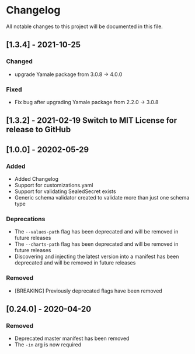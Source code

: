 # Changelog
All notable changes to this project will be documented in this file.

## [1.3.4] - 2021-10-25 
### Changed
- upgrade Yamale package from 3.0.8 -> 4.0.0
### Fixed
- Fix bug after upgrading Yamale package from 2.2.0 -> 3.0.8



## [1.3.2] - 2021-02-19 Switch to MIT License for release to GitHub

## [1.0.0] - 20202-05-29
### Added
- Added Changelog
- Support for customizations.yaml
- Support for validating SealedSecret exists
- Generic schema validator created to validate more than just one schema type

### Deprecations
- The `--values-path` flag has been deprecated and will be removed in future releases
- The `--charts-path` flag has been deprecated and will be removed in future releases
- Discovering and injecting the latest version into a manifest has been deprecated and will be removed in future releases

### Removed
- [BREAKING] Previously deprecated flags have been removed

## [0.24.0] - 2020-04-20
### Removed
- Deprecated master manifest has been removed
- The `-in` arg is now required

